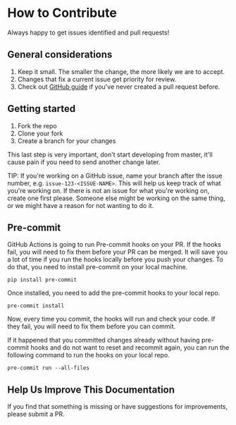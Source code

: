 # How to Contribute 
  
 Always happy to get issues identified and pull requests! 
  
 ## General considerations 
  
 1. Keep it small. The smaller the change, the more likely we are to accept. 
 2. Changes that fix a current issue get priority for review. 
 3. Check out [GitHub guide][submit-a-pr] if you've never created a pull request before. 
  
 ## Getting started 
  
 1. Fork the repo 
 2. Clone your fork 
 3. Create a branch for your changes 
  
 This last step is very important, don't start developing from master, it'll cause pain if you need to send another change later. 
  
 TIP: If you're working on a GitHub issue, name your branch after the issue number, e.g. `issue-123-<ISSUE-NAME>`. This will help us keep track of what you're working on. If there is not an issue for what you're working on, create one first please. Someone else might be working on the same thing, or we might have a reason for not wanting to do it. 
  
 ## Pre-commit 
  
 GitHub Actions is going to run Pre-commit hooks on your PR. If the hooks fail, you will need to fix them before your PR can be merged. It will save you a lot of time if you run the hooks locally before you push your changes. To do that, you need to install pre-commit on your local machine. 
  
 ```shell 
 pip install pre-commit 
 ``` 
  
 Once installed, you need to add the pre-commit hooks to your local repo. 
  
 ```shell 
 pre-commit install 
 ``` 
  
 Now, every time you commit, the hooks will run and check your code. If they fail, you will need to fix them before you can commit. 
  
 If it happened that you committed changes already without having pre-commit hooks and do not want to reset and recommit again, you can run the following command to run the hooks on your local repo. 
  
 ```shell 
 pre-commit run --all-files 
 ``` 
  
 ## Help Us Improve This Documentation 
  
 If you find that something is missing or have suggestions for improvements, please submit a PR. 
  
 [submit-a-pr]: https://docs.github.com/en/pull-requests/collaborating-with-pull-requests/proposing-changes-to-your-work-with-pull-requests/creating-a-pull-request
